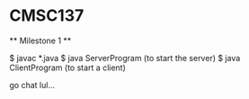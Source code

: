 # CMSC137

** Milestone 1 **

$ javac *.java
$ java ServerProgram (to start the server)
$ java ClientProgram (to start a client)

go chat lul...
